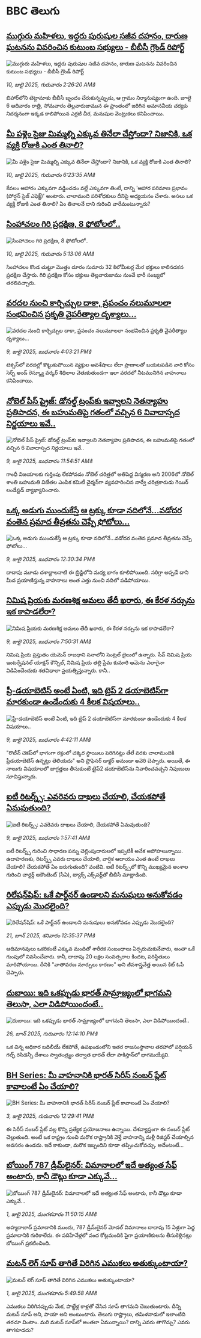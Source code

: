 # BBC తెలుగు## [ముగ్గురు మహిళలు, ఇద్దరు పురుషుల సజీవ దహనం, దారుణ ఘటనను వివరించిన కుటుంబ సభ్యులు - బీబీసీ గ్రౌండ్ రిపోర్ట్](https://www.bbc.com/telugu/articles/c3d1m0v80y0o?at_campaign=githubrss)![ముగ్గురు మహిళలు, ఇద్దరు పురుషుల సజీవ దహనం, దారుణ ఘటనను వివరించిన కుటుంబ సభ్యులు - బీబీసీ గ్రౌండ్ రిపోర్ట్](https://ichef.bbci.co.uk/ace/standard/240/cpsprodpb/1365/live/8a2da630-5d36-11f0-960d-e9f1088a89fe.jpg)_10, జులై 2025, గురువారం 2:26:20 AMకి_బిహార్‌లోని టెట్గామాకు బీబీసీ బృందం చేరుకున్నప్పుడు, ఆ గ్రామం నిర్మానుష్యంగా ఉంది. జూలై 6 ఆదివారం రాత్రి, సోమవారం తెల్లవారుజామున ఈ ప్రాంతంలో జరిగిన అమానవీయ చర్యకు నిదర్శనంగా ఇక్కడ కాలిపోయిన ఎర్రటి చీర, మనుషుల వెంట్రుకలు కనిపించాయి.## [మీ పళ్లెం సైజు మిమ్మల్ని ఎక్కువ తినేలా చేస్తోందా? నిజానికి, ఒక వ్యక్తి రోజుకి ఎంత తినాలి?](https://www.bbc.com/telugu/articles/cgrxdqqqk85o?at_campaign=githubrss)![మీ పళ్లెం సైజు మిమ్మల్ని ఎక్కువ తినేలా చేస్తోందా? నిజానికి, ఒక వ్యక్తి రోజుకి ఎంత తినాలి?](https://ichef.bbci.co.uk/ace/ws/240/cpsprodpb/0106/live/2884ae40-5d56-11f0-8e6c-73384243aeb5.jpg)_10, జులై 2025, గురువారం 6:23:35 AMకి_కేవలం ఆహారం ఎక్కువగా వడ్డించడం వల్లే ఎక్కువగా తింటే, దాన్ని 'ఆహార పరిమాణ ప్రభావం (పోర్షన్ సైజ్ ఎఫెక్ట్)' అంటారు. చాలామంది పరిశోధకులు దీనిపై అధ్యయనం చేశారు. అసలు ఒక వ్యక్తి రోజుకి ఎంత తినాలి? ఏం తినాలనే దాని గురించి వారేమంటున్నారు?## [సింహాచలం గిరి ప్రదక్షిణ, 8 ఫోటోలలో..](https://www.bbc.com/telugu/articles/c9dgv221484o?at_campaign=githubrss)![సింహాచలం గిరి ప్రదక్షిణ, 8 ఫోటోలలో..](https://ichef.bbci.co.uk/ace/standard/240/cpsprodpb/17c5/live/aa9c2f00-5d4e-11f0-960d-e9f1088a89fe.jpg)_10, జులై 2025, గురువారం 5:13:06 AMకి_సింహాచలం కొండ చుట్టూ మొత్తం దూరం సుమారు 32 కిలోమీటర్ల మేర భక్తులు కాలినడకన ప్రదక్షిణ చేస్తారు. గిరి ప్రదక్షిణ కోసం భక్తులు తెల్లవారుజాము నుంచే భారీ సంఖ్యలో తరలివచ్చారు.## [వరదల నుంచి కార్చిచ్చుల దాకా, ప్రపంచం నలుమూలలా సంభవించిన ప్రకృతి వైపరీత్యాల దృశ్యాలు...](https://www.bbc.com/telugu/articles/cqjq2yzqd19o?at_campaign=githubrss)![వరదల నుంచి కార్చిచ్చుల దాకా, ప్రపంచం నలుమూలలా సంభవించిన ప్రకృతి వైపరీత్యాల దృశ్యాలు...](https://ichef.bbci.co.uk/ace/standard/240/cpsprodpb/57d9/live/e361b590-5d25-11f0-b5c5-012c5796682d.jpg)_9, జులై 2025, బుధవారం 4:03:21 PMకి_టెక్సస్‌లో వరదల్లో కొట్టుకుపోయిన వ్యక్తుల అవశేషాలు లేదా ప్రాణాలతో బయటపడిన వారి కోసం సెర్చ్ అండ్ రెస్క్యూ వర్కర్ శిథిలాల వెతుకుతుండగా ఇలా వరదలో నీటమునిగిన వాహనాలు కనిపించాయి.## [నోబెల్‌ పీస్‌ ప్రైజ్: డోనల్డ్ ట్రంప్‌కు ఇవ్వాలని నెతన్యాహు ప్రతిపాదన, ఈ బహుమతిపై గతంలో వచ్చిన 6 వివాదాస్పద నిర్ణయాలు ఇవే..](https://www.bbc.com/telugu/articles/cp8205y40leo?at_campaign=githubrss)![నోబెల్‌ పీస్‌ ప్రైజ్: డోనల్డ్ ట్రంప్‌కు ఇవ్వాలని నెతన్యాహు ప్రతిపాదన, ఈ బహుమతిపై గతంలో వచ్చిన 6 వివాదాస్పద నిర్ణయాలు ఇవే..](https://ichef.bbci.co.uk/ace/ws/240/cpsprodpb/a89f/live/f984c580-5ca6-11f0-b8c6-458cd8075fd5.jpg)_9, జులై 2025, బుధవారం 11:54:51 AMకి_గాంధీ విజయాలకు గుర్తింపు లేకపోవడం నోబెల్ చరిత్రలో అతిపెద్ద విస్మరణ అని 2006లో నోబెల్ శాంతి బహుమతి విజేతల ఎంపిక కమిటీ చైర్మన్‌గా వ్యవహరించిన నార్వే చరిత్రకారుడు గెయిర్ లండేస్టడ్ వ్యాఖ్యానించారు.## [ఒక్క అడుగు ముందుకేస్తే ఆ ట్రక్కు కూడా నదిలోనే...వడోదర వంతెన ప్రమాద తీవ్రతను చెప్పే ఫోటోలు...](https://www.bbc.com/telugu/articles/cvgw5wv3xryo?at_campaign=githubrss)![ఒక్క అడుగు ముందుకేస్తే ఆ ట్రక్కు కూడా నదిలోనే...వడోదర వంతెన ప్రమాద తీవ్రతను చెప్పే ఫోటోలు...](https://ichef.bbci.co.uk/ace/ws/240/cpsprodpb/9230/live/fcf4dda0-5cb4-11f0-ae37-a7df7603ca40.jpg)_9, జులై 2025, బుధవారం 12:30:34 PMకి_దాదాపు మూడు దశాబ్దాలనాటి ఈ బ్రిడ్జిలోని మధ్య భాగం కూలిపోయింది. సరిగ్గా అప్పడే దాని మీద ప్రయాణిస్తున్న వాహనాలు అంత ఎత్తు నుంచి నదిలో పడిపోయాయి.## [నిమిష ప్రియకు మరణశిక్ష అమలు తేదీ ఖరారు, ఈ కేరళ నర్సును ఇక కాపాడలేరా?](https://www.bbc.com/telugu/articles/c98jpg64py7o?at_campaign=githubrss)![నిమిష ప్రియకు మరణశిక్ష అమలు తేదీ ఖరారు, ఈ కేరళ నర్సును ఇక కాపాడలేరా?](https://ichef.bbci.co.uk/ace/ws/240/cpsprodpb/ef4e/live/7c3d61e0-5c97-11f0-960d-e9f1088a89fe.png)_9, జులై 2025, బుధవారం 7:50:31 AMకి_నిమిష ప్రియ ప్రస్తుతం యెమెన్ రాజధాని సనాలోని సెంట్రల్ జైలులో ఉన్నారు. సేవ్ నిమిష ప్రియ ఇంటర్నేషనల్ యాక్షన్ కౌన్సిల్, నిమిష ప్రియ తల్లి ప్రేమ కుమారి ఆమెను ఎలాగైనా విడిపించేందుకు శతవిధాలా ప్రయత్నిస్తున్నారు. కానీ..## [ప్రీ-డయాబెటిస్ అంటే ఏంటి, ఇది టైప్ 2 డయాబెటిస్‌గా మారకుండా ఉండేందుకు 4 కీలక విషయాలు..](https://www.bbc.com/telugu/articles/cy7nv46n15yo?at_campaign=githubrss)![ప్రీ-డయాబెటిస్ అంటే ఏంటి, ఇది టైప్ 2 డయాబెటిస్‌గా మారకుండా ఉండేందుకు 4 కీలక విషయాలు..](https://ichef.bbci.co.uk/ace/ws/240/cpsprodpb/153f/live/c3b9a0d0-5beb-11f0-960d-e9f1088a89fe.jpg)_9, జులై 2025, బుధవారం 4:42:11 AMకి_"రొటీన్ చెకప్‌లో భాగంగా రక్తంలో చక్కెర స్థాయిలు పెరిగినట్లు తేలే వరకు చాలామందికి ప్రీడయాబెటిస్‌ ఉన్నట్లు తెలియదు" అని ప్రొఫెసర్ డాక్టర్ అమండా అవెరి చెప్పారు. అయితే, ఈ నాలుగు విషయాలలో జాగ్రత్తలు తీసుకుంటే టైప్2 డయాబెటిస్‌ను నివారించవచ్చని నిపుణులు సూచిస్తున్నారు.## [ఐటీ రిటర్న్స్:  ఎవరెవరు దాఖలు చేయాలి, చేయకపోతే ఏమవుతుంది?](https://www.bbc.com/telugu/articles/c1k8pdy3dygo?at_campaign=githubrss)![ఐటీ రిటర్న్స్:  ఎవరెవరు దాఖలు చేయాలి, చేయకపోతే ఏమవుతుంది?](https://ichef.bbci.co.uk/ace/ws/240/cpsprodpb/812b/live/a46fb150-5c14-11f0-960d-e9f1088a89fe.png)_9, జులై 2025, బుధవారం 1:57:41 AMకి_ఐటీ రిటర్న్స్ గురించి సాధారణ పన్ను చెల్లింపుదారులలో ఇప్పటికీ అనేక అపోహలున్నాయి. ఉదాహరణకు, రిటర్న్స్ ఎవరు దాఖలు చేయాలి, వార్షిక ఆదాయం ఎంత ఉంటే దాఖలు చేయాలి? చేయకపోతే ఏం జరుగుతుంది? వంటివి. 
ఐటీ రిటర్న్స్‌‌లో కొన్ని ముఖ్యమైన అంశాల గురించి చార్టర్డ్ అకౌంటెంట్ (సీఏ), ట్యాక్స్ ఎక్స్‌పర్ట్‌తో బీబీసీ మాట్లాడింది.## [రిలేషన్‌షిప్: ఒకే పార్ట్‌నర్ ఉండాలని మనుషులు అనుకోవడం ఎప్పుడు మొదలైంది?](https://www.bbc.com/telugu/articles/c62d4j0748vo?at_campaign=githubrss)![రిలేషన్‌షిప్: ఒకే పార్ట్‌నర్ ఉండాలని మనుషులు అనుకోవడం ఎప్పుడు మొదలైంది?](https://ichef.bbci.co.uk/ace/ws/240/cpsprodpb/49dd/live/f64ee1d0-4f53-11f0-a872-8baf78f7d38b.jpg)_21, జూన్ 2025, శనివారం 12:35:37 PMకి_ఆదిమానవులు ఒకరికంటే ఎక్కువ మందితో శారీరక సంబంధాలు ఏర్పరుచుకునేవారు, అంతా ఒకే గుంపులో నివసించేవారు. కానీ, దాదాపు 20 లక్షల సంవత్సరాల కిందట, పరిస్థితులు మారిపోయాయి. దీనికి "వాతావరణ మార్పులు కారణం" అని జీవశాస్త్రవేత్త అయిన కిట్ ఓపీ చెప్పారు.## [దుబాయి: ఇది ఒకప్పుడు భారత్ సామ్రాజ్యంలో భాగమని తెలుసా, ఎలా విడిపోయిందంటే..](https://www.bbc.com/telugu/articles/ce83x3rekyyo?at_campaign=githubrss)![దుబాయి: ఇది ఒకప్పుడు భారత్ సామ్రాజ్యంలో భాగమని తెలుసా, ఎలా విడిపోయిందంటే..](https://ichef.bbci.co.uk/ace/ws/240/cpsprodpb/89c1/live/fbe80b80-5282-11f0-809e-059b7ea85131.jpg)_26, జూన్ 2025, గురువారం 12:14:10 PMకి_ఒక చిన్న అధికార బదిలీయే లేకపోతే, ఉపఖండంలోని ఇతర రాజసంస్థానాల తరహాలో  పర్షియన్ గల్ఫ్ రెసిడెన్సీ దేశాలు స్వాతంత్ర్యం తర్వాత భారత్ లేదా పాకిస్తాన్‌లో భాగమయ్యేవి.## [BH Series: మీ వాహనానికి భారత్ సిరీస్ నంబర్ ప్లేట్ కావాలంటే ఏం చేయాలి?](https://www.bbc.com/telugu/articles/c9dg040gzv6o?at_campaign=githubrss)![BH Series: మీ వాహనానికి భారత్ సిరీస్ నంబర్ ప్లేట్ కావాలంటే ఏం చేయాలి?](https://ichef.bbci.co.uk/ace/ws/240/cpsprodpb/c5c0/live/7facfba0-5801-11f0-b5c5-012c5796682d.jpg)_3, జులై 2025, గురువారం 12:29:41 PMకి_ఈ సిరీస్ నంబర్ ప్లేట్ వల్ల కొన్ని ప్రత్యేక ప్రయోజనాలు ఉన్నాయి. దేశవ్యాప్తంగా ఈ నంబర్ ప్లేట్ చెల్లుతుంది. అంటే ఒక రాష్ట్రం నుంచి మరొక రాష్ట్రానికి వెళ్తే వాహనాన్ని మళ్లీ రిజిస్టర్ చేయాల్సిన అవసరం ఉండదు. ఇదే కాకుండా, మరొక ఇబ్బందిని కూడా తప్పించుకోవచ్చు. అదేంటంటే...## [బోయింగ్ 787 డ్రీమ్‌లైనర్: విమానాలలో ఇదే అత్యంత సేఫ్ అంటారు, కానీ డౌట్లు కూడా ఎక్కువే...](https://www.bbc.com/telugu/articles/c8d664g0dz9o?at_campaign=githubrss)![బోయింగ్ 787 డ్రీమ్‌లైనర్: విమానాలలో ఇదే అత్యంత సేఫ్ అంటారు, కానీ డౌట్లు కూడా ఎక్కువే...](https://ichef.bbci.co.uk/ace/ws/240/cpsprodpb/aebe/live/0ad87b80-5674-11f0-95fc-edf89039c20a.jpg)_1, జులై 2025, మంగళవారం 11:50:15 AMకి_అహ్మదాబాద్ ప్రమాదానికి ముందు, 787 డ్రీమ్‌లైనర్ మోడల్ విమానాలు దాదాపు 15 ఏళ్లుగా పెద్ద ప్రమాదానికి గురికాలేదు. ఈ పదిహేనేళ్లలో వంద కోట్లమందికి  పైగా ప్రయాణికులను తీసుకెళ్లినట్లు బోయింగ్ ప్రకటించింది.## [మటన్ లెగ్ సూప్ తాగితే విరిగిన ఎముకలు అతుక్కుంటాయా?](https://www.bbc.com/telugu/articles/c0l4g92j8kzo?at_campaign=githubrss)![మటన్ లెగ్ సూప్ తాగితే విరిగిన ఎముకలు అతుక్కుంటాయా?](https://ichef.bbci.co.uk/ace/ws/240/cpsprodpb/cffe/live/00bf0e40-4f7e-11f0-8c47-237c2e4015f5.jpg)_1, జులై 2025, మంగళవారం 5:49:58 AMకి_ఎముకలు విరిగినప్పుడు మేక, పొట్టేళ్ల కాళ్లతో చేసిన సూప్ తాగమని చెబుతుంటారు. దీన్ని మటన్ సూప్ అని, పాయా అని అంటుంటారు. తెలుగు రాష్ట్రాలు, తమిళనాడులో ఇలాంటిది తరచూ వింటాం. మరి మటన్ సూప్‌లో అంతలా ఏమున్నాయి? దాన్ని ఎవరు తాగొచ్చు? ఎవరు తాగకూడదు?